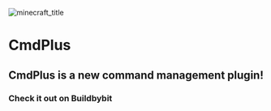 ![minecraft_title](https://github.com/user-attachments/assets/27ea5a9e-7238-4125-962d-18fd7c85d291)

# CmdPlus

## CmdPlus is a new command management plugin!
### Check it out on Buildbybit